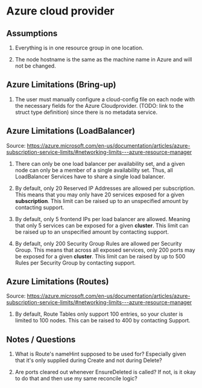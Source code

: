
# Azure cloud provider

## Assumptions

1. Everything is in one resource group in one location.

2. The node hostname is the same as the machine name in Azure and will not be changed.


## Azure Limitations (Bring-up)

1. The user must manually configure a cloud-config file on each node with the necessary fields for the Azure Cloudprovider. (TODO: link to the struct type definition) since there is no metadata service.


## Azure Limitations (LoadBalancer)

Source: https://azure.microsoft.com/en-us/documentation/articles/azure-subscription-service-limits/#networking-limits---azure-resource-manager

1. There can only be one load balancer per availability set, and a given node can only be a member of a single availability set. Thus, all LoadBalancer Services have to share a single load balancer.

2. By default, only 20 Reserved IP Addresses are allowed per subscription. This means that you may only have 20 services exposed for a given **subscription**. This limit can be raised up to an unspecified amount by contacting support.

3. By default, only 5 frontend IPs per load balancer are allowed. Meaning that only 5 services can be exposed for a given **cluster**. This limit can be raised up to an unspecified amount by contacting support.

4. By default, only 200 Security Group Rules are allowed per Security Group. This means that across all exposed services, only 200 ports may be exposed for a given **cluster**. This limit can be raised by up to 500 Rules per Security Group by contacting support.

## Azure Limitations (Routes)

Source: https://azure.microsoft.com/en-us/documentation/articles/azure-subscription-service-limits/#networking-limits---azure-resource-manager

1. By default, Route Tables only support 100 entries, so your cluster is limited to 100 nodes. This can be raised to 400 by contacting Support.


## Notes / Questions

1. What is Route's nameHint supposed to be used for? Especially given that it's only supplied during Create and not during Delete?

2. Are ports cleared out whenever EnsureDeleted is called? If not, is it okay to do that and then use my same reconcile logic?
